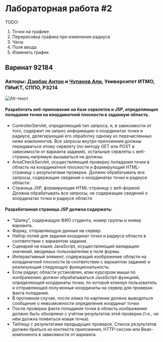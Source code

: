 # Лабораторная работа #2

TODO:
1. Точки на графике
2. Перерисовка графика при изменении радиуса
3. Часы
4. Поля ввода
5. Изменить график 

## Варинат 92184

### Авторы:  [Дзюбак Антон](https://vk.com/neslaaadki "Продаю гараж") и [Чупанов Али](https://vk.com/ali_alibekovich "Пока что ничего не продает"), Университет ИТМО, ПИиКТ, СППО, P3214 

![Alt-текст](https://i.imgur.com/OVOiyqX.png)

#### Разработать веб-приложение на базе сервлетов и JSP, определяющее попадание точки на координатной плоскости в заданную область.

- ControllerServlet, определяющий тип запроса, и, в зависимости от того, содержит ли запрос информацию о координатах точки и радиусе, делегирующий его обработку одному из перечисленных ниже компонентов. Все запросы внутри приложения должны передаваться этому сервлету (по методу GET или POST в зависимости от варианта задания), остальные сервлеты с веб-страниц напрямую вызываться не должны.
- AreaCheckServlet, осуществляющий проверку попадания точки в область на координатной плоскости и формирующий HTML-страницу с результатами проверки. Должен обрабатывать все запросы, содержащие сведения о координатах точки и радиусе области.
- Страница JSP, формирующая HTML-страницу с веб-формой. Должна обрабатывать все запросы, не содержащие сведений о координатах точки и радиусе области

#### Разработанная страница JSP должна содержать:
    
   - "Шапку", содержащую ФИО студента, номер группы и номер варианта.
   - Форму, отправляющую данные на сервер.
   - Набор полей для задания координат точки и радиуса области в соответствии с вариантом задания.
   - Сценарий на языке JavaScript, осуществляющий валидацию значений, вводимых пользователем в поля формы.
   - Интерактивный элемент, содержащий изображение области на координатной плоскости (в соответствии с вариантом задания) и реализующий следующую функциональность:
   - Если радиус области установлен, клик курсором мыши по изображению должен обрабатываться JavaScript-функцией, определяющей координаты точки, по которой кликнул пользователь и отправляющей полученные координаты на сервер для проверки факта попадания.
   - В противном случае, после клика по картинке должно выводиться сообщение о невозможности определения координат точки.
   - После проверки факта попадания точки в область изображение должно быть обновлено с учётом результатов этой проверки (т.е., на нём должна появиться новая точка).
   - Таблицу с результатами предыдущих проверок. Список результатов должен браться из контекста приложения, HTTP-сессии или Bean-компонента в зависимости от варианта.
